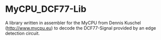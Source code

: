 # MyCPU_DCF77-Lib
A library written in assembler for the MyCPU from Dennis Kuschel (http://www.mycpu.eu)
to decode the DCF77-Signal provided by an edge detection circuit.
